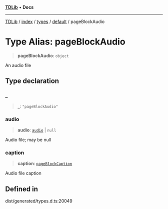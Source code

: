 [**TDLib**](../../../../../../README.md) • **Docs**

***

[TDLib](../../../../../../modules.md) / [index](../../../../../README.md) / [types](../../../README.md) / [default](../README.md) / pageBlockAudio

# Type Alias: pageBlockAudio

> **pageBlockAudio**: `object`

An audio file

## Type declaration

### \_

> **\_**: `"pageBlockAudio"`

### audio

> **audio**: [`audio`](audio-1.md) \| `null`

Audio file; may be null

### caption

> **caption**: [`pageBlockCaption`](pageBlockCaption-1.md)

Audio file caption

## Defined in

dist/generated/types.d.ts:20049
